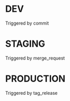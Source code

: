# DEV

Triggered by commit

# STAGING

Triggered by merge_request

# PRODUCTION

Triggered by tag_release